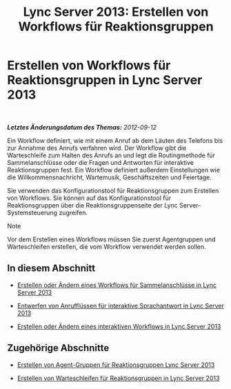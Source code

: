 ﻿---
title: 'Lync Server 2013: Erstellen von Workflows für Reaktionsgruppen'
TOCTitle: Erstellen von Workflows für Reaktionsgruppen
ms:assetid: 41272258-728d-42bd-b4d4-2a499734c720
ms:mtpsurl: https://technet.microsoft.com/de-de/library/Gg425918(v=OCS.15)
ms:contentKeyID: 49293800
ms.date: 05/19/2016
mtps_version: v=OCS.15
ms.translationtype: HT
---

# Erstellen von Workflows für Reaktionsgruppen in Lync Server 2013

 

_**Letztes Änderungsdatum des Themas:** 2012-09-12_

Ein Workflow definiert, wie mit einem Anruf ab dem Läuten des Telefons bis zur Annahme des Anrufs verfahren wird. Der Workflow gibt die Warteschleife zum Halten des Anrufs an und legt die Routingmethode für Sammelanschlüsse oder die Fragen und Antworten für interaktive Reaktionsgruppen fest. Ein Workflow definiert außerdem Einstellungen wie die Willkommensnachricht, Wartemusik, Geschäftszeiten und Feiertage.

Sie verwenden das Konfigurationstool für Reaktionsgruppen zum Erstellen von Workflows. Sie können auf das Konfigurationstool für Reaktionsgruppen über die Reaktionsgruppenseite der Lync Server-Systemsteuerung zugreifen.


> [!NOTE]
> Vor dem Erstellen eines Workflows müssen Sie zuerst Agentgruppen und Warteschleifen erstellen, die vom Workflow verwendet werden sollen.



## In diesem Abschnitt

  - [Erstellen oder Ändern eines Workflows für Sammelanschlüsse in Lync Server 2013](lync-server-2013-create-or-modify-a-hunt-group-workflow.md)

  - [Entwerfen von Anrufflüssen für interaktive Sprachantwort in Lync Server 2013](lync-server-2013-design-interactive-voice-response-call-flows.md)

  - [Erstellen oder Ändern eines interaktiven Workflows in Lync Server 2013](lync-server-2013-create-or-modify-an-interactive-workflow.md)

## Zugehörige Abschnitte

  - [Erstellen von Agent-Gruppen für Reaktionsgruppen Lync Server 2013](lync-server-2013-create-response-group-agent-groups.md)

  - [Erstellen von Warteschleifen für Reaktionsgruppen in Lync Server 2013](lync-server-2013-create-response-group-queues.md)

